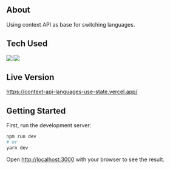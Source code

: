 ## About

Using context API as base for switching languages.

## Tech Used

<img align="left" src="https://img.shields.io/badge/-Next.JS-white?style=for-the-badge&logo=next.js&logoColor=000000" />
<img align="left" src="https://img.shields.io/badge/-Styled%20Components-white?style=for-the-badge&logo=styled-components&logoColor=DB7093" />
</br>


## Live Version

https://context-api-languages-use-state.vercel.app/


## Getting Started

First, run the development server:

```bash
npm run dev
# or
yarn dev
```

Open [http://localhost:3000](http://localhost:3000) with your browser to see the result.